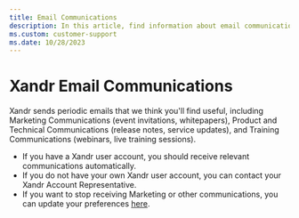 ```yaml
---
title: Email Communications
description: In this article, find information about email communications from Xandr.
ms.custom: customer-support
ms.date: 10/28/2023
---
```


# Xandr Email Communications

Xandr sends periodic emails that we think you'll find useful, including Marketing Communications (event invitations, whitepapers), Product and Technical Communications (release notes, service updates), and Training Communications (webinars, live training sessions).

- If you have a Xandr user account, you should receive relevant communications automatically.
- If you do not have your own Xandr user account, you can contact your Xandr Account Representative.
- If you want to stop receiving Marketing or other communications, you can update your preferences [here](http://go.appnexus.com/UnsubscribePage.html).
